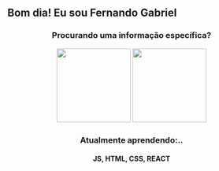 ## Bom dia! Eu sou Fernando Gabriel
### <div align="center"> Procurando uma informação específica? </div>
  
<div align="center">
<img height="150em" src="https://github-readme-stats.vercel.app/api?username=fergabriel0&show_icons=true&theme=great-gatsby"/>
<img height="150em" src="https://github-readme-stats.vercel.app/api/top-langs/?username=fergabriel0&hide_progress=false"/>
</div>

### <div align="center"> Atualmente aprendendo:.. </div>
#### <div align="center"> JS, HTML, CSS, REACT </div>

<!--
e-mail:
portifolio:

*mecanicazinha daora de clicar em cada tabelinha pra mostrar cada linguagem*
-->
